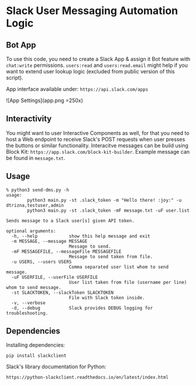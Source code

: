 
# Slack User Messaging Automation Logic

## Bot App

To use this code, you need to create a Slack App & assign it Bot feature with `chat:write` permissions.
`users:read` and `users:read.email` might help if you want to extend user lookup logic (excluded from public version of this script).

App interface available under: `https://api.slack.com/apps`

![App Settings](app.png =250x)

## Interactivity

You might want to user Interactive Components as well, for that you need to host a Web endpoint to receive Slack's POST requests when user presses the buttons or similar functionality. Interacitve messages can be build using Block Kit: `https://app.slack.com/block-kit-builder`. Example message can be found in `message.txt`.  

## Usage

```
% python3 send-dms.py -h
usage: 
        python3 main.py -st .slack_token -m "Hello there! :joy:" -u dtrizna,testuser,admin
        python3 main.py -st .slack_token -mF message.txt -uF user.list

Sends message to a Slack user[s] given API token.

optional arguments:
  -h, --help            show this help message and exit
  -m MESSAGE, --message MESSAGE
                        Message to send.
  -mF MESSAGEFILE, --messageFile MESSAGEFILE
                        Message to send taken from file.
  -u USERS, --users USERS
                        Comma separated user list whom to send message.
  -uF USERFILE, --userFile USERFILE
                        User list taken from file (username per line) whom to send message.
  -st SLACKTOKEN, --slackToken SLACKTOKEN
                        File with Slack token inside.
  -v, --verbose
  -d, --debug           Slack provides DEBUG logging for troubleshooting.
```

## Dependencies

Installing dependencies:

```
pip install slackclient
```

Slack's library documentation for Python:
```
https://python-slackclient.readthedocs.io/en/latest/index.html
```